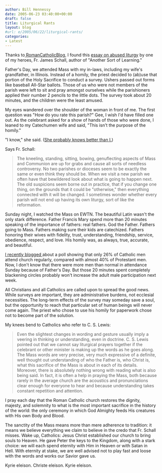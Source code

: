 ```yaml
---
author: Bill Hennessy
date: 2005-06-23 03:40:00+00:00
draft: false
title: Liturgical Rants
layout: blog
#url: e/2005/06/22/liturgical-rants/
categories:
- Latest
---
```


Thanks to[ RomanCatholicBlog](https://romancatholicblog.typepad.com/roman_catholic_blog/2005/06/give_me_the_sme.html), I found this [essay on abused liturgy](https://www.ignatiusinsight.com/features2005/schall_sayingmass_jun05.asp) by one of my heroes, Fr. James Schall, author of "Another Sort of Learning."

Father's Day, we attended Mass with my in-laws, including my wife's grandfather, in Illinois. Instead of a homily, the priest decided to (ab)use that portion of the Holy Sacrifice to conduct a survey. Ushers passed out forms like baseball All-Star ballots. Those of us who were not members of the parish were left to sit and pray amongst ourselves while the parishioners applied their number 2 pencils to the little dots. The survey took about 20 minutes, and the children were the least amused.

My eyes wandered over the shoulder of the woman in front of me. The first question was "How do you rate this parish?" Gee, I wish I'd have filled one out. As the celebrant asked for a show of hands of those who were done, I leaned to my Catechumen wife and said, "This isn't the purpose of the homily."

"I know," she said. ([She probably knows better than I.](https://www.hennessysview.com/?p=721))

Says Fr. Schall:





> The kneeling, standing, sitting, bowing, genuflecting aspects of Mass and Communion are up for grabs and cause all sorts of needless controversy. No two parishes or dioceses seem to be exactly the same or even think they should be. When we visit a new parish we often have that bewildered look about what is going to happen next. The old suspicions seem borne out in practice, that if you change one thing, on the grounds that it could be "otherwise," then everything connected with it will be changed. I sometimes wonder whether every parish will not end up having its own liturgy, sort of like the reformation.





Sunday night, I watched the Mass on EWTN. The beautiful Latin wasn't the only stark difference. Father Francis Mary spend more than 20 minutes speaking of the importance of fathers: real fathers. God the Father. Fathers going to Mass. Fathers making sure their kids are catechized. Fathers honoring their wives with fidelity, trust, understanding, friendship, service, obedience, respect, and love. His homily was, as always, true, accurate, and beautiful.

[I recently blogged ](https://www.hennessysview.com/?p=693)about a poll showing that only 26% of Catholic men attend church regularly, compared with almost 40% of Protestant men. Now, I don't know that there were more men than normal in attendance Sunday because of Father's Day. But those 20 minutes spent completely blackening circles probably won't increase the adult male participation next week.

All Christians and all Catholics are called upon to spread the good news. While surveys are important, they are administrative burdens, not ecclesial necessities. The long-term effects of the survey may someday save a soul, but the opportunity to reach that particular set of human beings will never come again. The priest who chose to use his homily for paperwork chose not to become part of the solution.

My knees bend to Catholics who refer to C. S. Lewis:





> Even the slightest changes in wording and gesture usually imply a veering in thinking or understanding, even in doctrine. C. S. Lewis pointed out that we cannot say liturgical prayers together if the celebrant or other minister is making up the words as he goes along. The Mass words are very precise, very much expressive of a definite, well thought out understanding of who the Father is, who Christ is, what this sacrifice of the Mass is about in each of its details. Moreover, there is absolutely nothing wrong with reading what is also being said. In fact, it is often a help in praying the Mass, both because rarely in the average church are the acoustics and pronunciations clear enough for everyone to hear and because understanding takes constant repetition and attention.





I pray each day that the Roman Catholic church restores the dignity, majesty, and solemnity to what is the most important sacrifice in the history of the world: the only ceremony in which God Almighty feeds His creatures with His own Body and Blood.

The sanctity of the Mass means more than mere adherence to tradition: it means we believe everything we claim to believe in the credo that Fr. Schall misses. Wake up, Catholics: Jesus Christ established our church to bring souls to Heaven. He gave Peter the keys to the Kingdom, along with a stark choice: we will each spend eternity with Him in Heaven or with Satan in Hell. With eternity at stake, we are well advised not to play fast and loose with the words and works our Savior gave us.

Kyrie eleison.
Christe eleison.
Kyrie eleison. 
